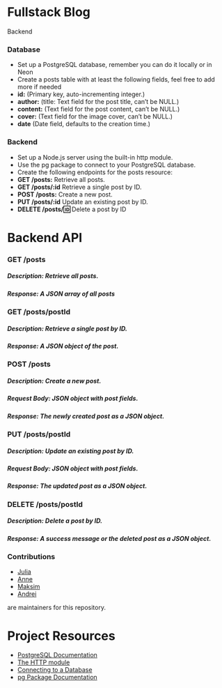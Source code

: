# Fullstack Blog

Backend

### Database

- Set up a PostgreSQL database, remember you can do it locally or in Neon
- Create a posts table with at least the following fields, feel free to add more if needed
- **id:** (Primary key, auto-incrementing integer.)
- **author:** (title: Text field for the post title, can’t be NULL.)
- **content:** (Text field for the post content, can’t be NULL.)
- **cover:** (Text field for the image cover, can’t be NULL.)
- **date** (Date field, defaults to the creation time.)

### Backend

- Set up a Node.js server using the built-in http module.
- Use the pg package to connect to your PostgreSQL database.
- Create the following endpoints for the posts resource:
- **GET /posts:** Retrieve all posts.
- **GET /posts/:id** Retrieve a single post by ID.
- **POST /posts:** Create a new post.
- **PUT /posts/:id** Update an existing post by ID.
- **DELETE /posts/:id:** Delete a post by ID

# Backend API

### GET /posts

##### Description: Retrieve all posts.

##### Response: A JSON array of all posts

### GET /posts/postId

##### Description: Retrieve a single post by ID.

##### Response: A JSON object of the post.

### POST /posts

##### Description: Create a new post.

##### Request Body: JSON object with post fields.

##### Response: The newly created post as a JSON object.

### PUT /posts/postId

##### Description: Update an existing post by ID.

##### Request Body: JSON object with post fields.

##### Response: The updated post as a JSON object.

### DELETE /posts/postId

##### Description: Delete a post by ID.

##### Response: A success message or the deleted post as a JSON object.

### Contributions

- [Julia](https://github.com/juliabaur)
- [Anne](https://github.com/AnneMerlyn)
- [Maksim](https://github.com/MaksimShupta)
- [Andrei](https://github.com/raizy21)

are maintainers for this repository.

# Project Resources

- [PostgreSQL Documentation](https://www.postgresql.org/docs/)
- [The HTTP module](https://www.w3schools.com/nodejs/nodejs_http.asp)
- [Connecting to a Database](https://www.mongodb.com/de-de/lp/cloud/atlas/try4?utm_source=google&utm_campaign=search_gs_pl_evergreen_atlas_general_prosp-nbnon_gic-null_emea-de_ps-all_desktop_deu_lead&utm_term=datenbankverwaltungssystem&utm_medium=cpc_paid_search&utm_ad=p&utm_ad_campaign_id=20985229573&adgroup=156968602223&cq_cmp=20985229573&gad_source=1&gclid=Cj0KCQiA2oW-BhC2ARIsADSIAWrwnUOL63cM-gkObt1ompuLqyqqanDpoQraGjsPKjr1hOkusCgz6UAaAtWqEALw_wcB)
- [pg Package Documentation](https://node-postgres.com/)
